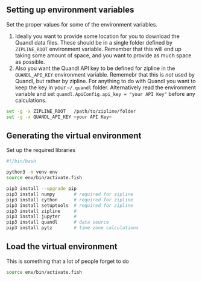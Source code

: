 

## Setting up environment variables

Set the proper values for some of the environment variables. 

1. Ideally you want to provide some location for you to download 
   the Quandl data files. These should be in a single folder defined 
   by `ZIPLINE_ROOT` environment  variable. Remember that this will
   end up taking some amount of space, and you want to provide as much
   space as possible.
2. Also you want the Quandl API key to be defined for zipline in the 
   `QUANDL_API_KEY` environment variable. Rememebr that this is _not_
   used by Quandl, but rather by zipline. For anything to do with Quandl
   you want to keep the key in your `~/.quandl` folder. Alternatively
   read the environment variable and set 
   `quandl.ApiConfig.api_key = "your API Key"` before any calculations.


```sh
set -g -x ZIPLINE_ROOT   /path/to/zipline/folder
set -g -x QUANDL_API_KEY <your API Key> 
```

## Generating the virtual environment

Set up the required libraries

```sh
#!/bin/bash

python3 -m venv env
source env/bin/activate.fish

pip3 install --upgrade pip
pip3 install numpy       # required for zipline
pip3 install cython      # required for zipline
pip3 install setuptools  # required for zipline
pip3 install zipline     # 
pip3 install jupyter     # 
pip3 install quandl      # data source
pip3 install pytz        # time zone calculations
```

## Load the virtual environment

This is something that a lot of people forget to do

```sh
source env/bin/activate.fish
```

